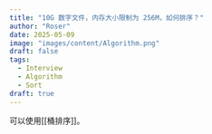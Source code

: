 ```yaml
---
title: "10G 数字文件，内存大小限制为 256M，如何排序？"
author: "Roser"
date: 2025-05-09
image: "images/content/Algorithm.png"
draft: false
tags:
  - Interview
  - Algorithm
  - Sort
draft: true
---
```

可以使用[[桶排序]]。